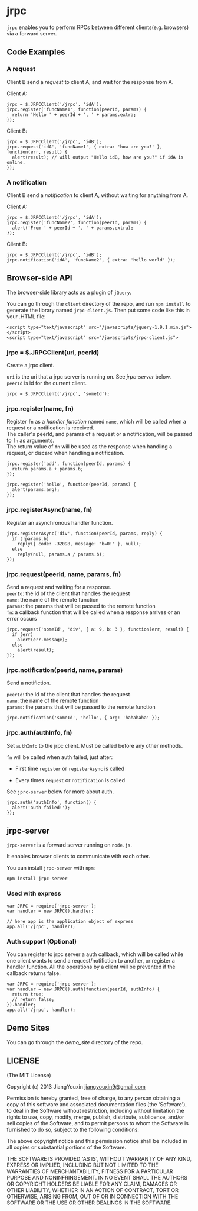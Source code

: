 # jrpc

`jrpc` enables you to perform RPCs between different clients(e.g. browsers) via a forward server.

## Code Examples

### A request

Client B send a *request* to client A, and wait for the response from A.

Client A:

    jrpc = $.JRPCClient('/jrpc', 'idA');
    jrpc.register('funcName1', function(peerId, params) {
      return 'Hello ' + peerId + ', ' + params.extra;
    });

Client B:

    jrpc = $.JRPCClient('/jrpc', 'idB');
    jrpc.request('idA', 'funcName1', { extra: 'how are you?' }, function(err, result) {
      alert(result); // will output "Hello idB, how are you?" if idA is online.
    });

### A notification

Client B send a *notification* to client A, without waiting for anything from A.

Client A:

    jrpc = $.JRPCClient('/jrpc', 'idA');
    jrpc.register('funcName2', function(peerId, params) {
      alert('From ' + peerId + ', ' + params.extra);
    });

Client B:

    jrpc = $.JRPCClient('/jrpc', 'idB');
    jrpc.notification('idA', 'funcName2', { extra: 'hello world' });

## Browser-side API

The browser-side library acts as a plugin of `jQuery`.

You can go through the `client` directory of the repo, and run `npm install` to generate the library named `jrpc-client.js`.  Then put some code like this in your .HTML file:

    <script type="text/javascript" src="/javascripts/jquery-1.9.1.min.js"></script>
    <script type="text/javascript" src="/javascripts/jrpc-client.js">

### jrpc = $.JRPCClient(uri, peerId)

Create a jrpc client.

`uri` is the uri that a jrpc server is running on. See *jrpc-server* below.  
`peerId` is id for the current client.

    jrpc = $.JRPCClient('/jrpc', 'someId');

### jrpc.register(name, fn)

Register `fn` as a *handler function* named `name`, which will be called when a request or a notification is received.  
The caller's peerId, and params of a request or a notification, will be passed to `fn` as arguments.  
The return value of `fn` will be used as the response when handling a request, or discard when handling a notification.

    jrpc.register('add', function(peerId, params) {
      return params.a + params.b;
    });

    jrpc.register('hello', function(peerId, params) {
      alert(params.arg);
    });

### jrpc.registerAsync(name, fn)

Register an asynchronous handler function.

    jrpc.registerAsync('div', function(peerId, params, reply) {
      if (!params.b)
        reply({ code: -32098, message: "b=0!" }, null);
      else
        reply(null, params.a / params.b);
    });

### jrpc.request(peerId, name, params, fn)

Send a request and waiting for a response.  
`peerId`: the id of the client that handles the request  
`name`: the name of the remote function  
`params`: the params that will be passed to the remote function  
`fn`: a callback function that will be called when a response arrives or an error occurs

    jrpc.request('someId', 'div', { a: 9, b: 3 }, function(err, result) {
      if (err)
        alert(err.message);
      else
        alert(result);
    });

### jrpc.notification(peerId, name, params)

Send a notifiction.

`peerId`: the id of the client that handles the request  
`name`: the name of the remote function  
`params`: the params that will be passed to the remote function

    jrpc.notification('someId', 'hello', { arg: 'hahahaha' });

### jrpc.auth(authInfo, fn)

Set `authInfo` to the jrpc client. Must be called before any other methods.

`fn` will be called when auth failed, just after:

* First time `register` or `registerAsync` is called

* Every times `request` or `notification` is called

See `jprc-server` below for more about auth.

    jrpc.auth('authInfo', function() {
      alert('auth failed!');
    });

## jrpc-server

`jrpc-server` is a forward server running on `node.js`.

It enables browser clients to communicate with each other.

You can install `jrpc-server` with `npm`:

    npm install jrpc-server

### Used with express

    var JRPC = require('jrpc-server');
    var handler = new JRPC().handler;

    // here app is the application object of express
    app.all('/jrpc', handler);

### Auth support (Optional)

You can register to jrpc server a auth callback, which will be called while one client wants to send a request/notifiction to another, or register a handler function. All the operations by a client will be prevented if the callback returns false.

    var JRPC = require('jrpc-server');
    var handler = new JRPC().auth(function(peerId, authInfo) {
      return true;
      // return false;
    }).handler;
    app.all('/jrpc', handler);

## Demo Sites

You can go through the *demo_site* directory of the repo.

## LICENSE

(The MIT License)

Copyright (c) 2013 JiangYouxin <jiangyouxin9@gmail.com>

Permission is hereby granted, free of charge, to any person obtaining a copy of this software and associated documentation files (the 'Software'), to deal in the Software without restriction, including without limitation the rights to use, copy, modify, merge, publish, distribute, sublicense, and/or sell copies of the Software, and to permit persons to whom the Software is furnished to do so, subject to the following conditions:

The above copyright notice and this permission notice shall be included in all copies or substantial portions of the Software.

THE SOFTWARE IS PROVIDED 'AS IS', WITHOUT WARRANTY OF ANY KIND, EXPRESS OR IMPLIED, INCLUDING BUT NOT LIMITED TO THE WARRANTIES OF MERCHANTABILITY, FITNESS FOR A PARTICULAR PURPOSE AND NONINFRINGEMENT. IN NO EVENT SHALL THE AUTHORS OR COPYRIGHT HOLDERS BE LIABLE FOR ANY CLAIM, DAMAGES OR OTHER LIABILITY, WHETHER IN AN ACTION OF CONTRACT, TORT OR OTHERWISE, ARISING FROM, OUT OF OR IN CONNECTION WITH THE SOFTWARE OR THE USE OR OTHER DEALINGS IN THE SOFTWARE.
